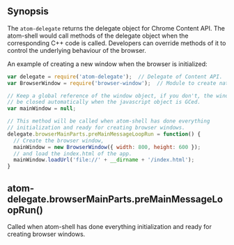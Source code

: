 ## Synopsis

The `atom-delegate` returns the delegate object for Chrome Content API. The
atom-shell would call methods of the delegate object when the corresponding
C++ code is called. Developers can override methods of it to control the
underlying behaviour of the browser.

An example of creating a new window when the browser is initialized:

```javascript
var delegate = require('atom-delegate');  // Delegate of Content API.
var BrowserWindow = require('browser-window');  // Module to create native browser window.

// Keep a global reference of the window object, if you don't, the window will
// be closed automatically when the javascript object is GCed.
var mainWindow = null;

// This method will be called when atom-shell has done everything
// initialization and ready for creating browser windows.
delegate.browserMainParts.preMainMessageLoopRun = function() {
  // Create the browser window,
  mainWindow = new BrowserWindow({ width: 800, height: 600 });
  // and load the index.html of the app.
  mainWindow.loadUrl('file://' + __dirname + '/index.html');
}
```

## atom-delegate.browserMainParts.preMainMessageLoopRun()

Called when atom-shell has done everything initialization and ready for
creating browser windows.

